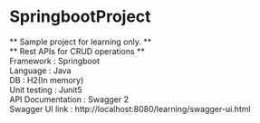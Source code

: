# SpringbootProject
** Sample project for learning only. **<br />
** Rest APIs for CRUD operations **<br />
Framework : Springboot<br />
Language : Java<br />
DB : H2(In memory)<br />
Unit testing : Junit5<br />
API Documentation : Swagger 2<br />
Swagger UI link : http://localhost:8080/learning/swagger-ui.html<br />
